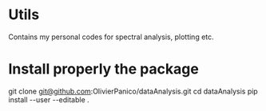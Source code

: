 # Utils

Contains my personal codes for spectral analysis, plotting etc.



# Install properly the package
git clone git@github.com:OlivierPanico/dataAnalysis.git
cd dataAnalysis
pip install --user --editable .
